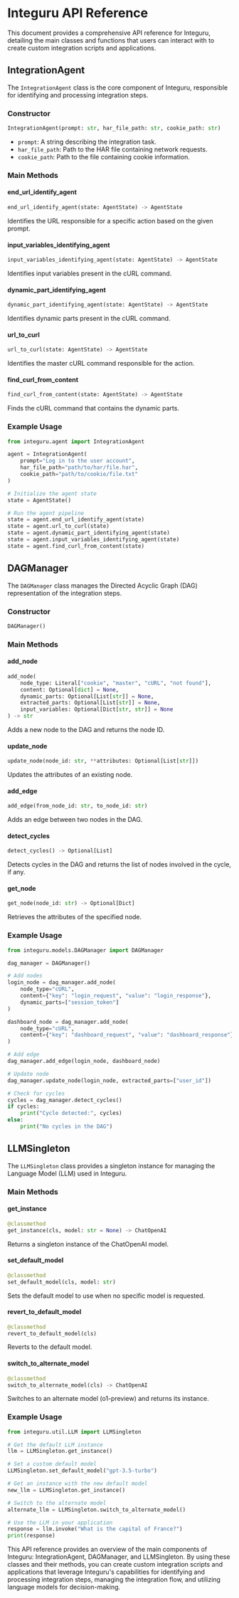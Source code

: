 

  # Integuru API Reference

This document provides a comprehensive API reference for Integuru, detailing the main classes and functions that users can interact with to create custom integration scripts and applications.

## IntegrationAgent

The `IntegrationAgent` class is the core component of Integuru, responsible for identifying and processing integration steps.

### Constructor

```python
IntegrationAgent(prompt: str, har_file_path: str, cookie_path: str)
```

- `prompt`: A string describing the integration task.
- `har_file_path`: Path to the HAR file containing network requests.
- `cookie_path`: Path to the file containing cookie information.

### Main Methods

#### end_url_identify_agent

```python
end_url_identify_agent(state: AgentState) -> AgentState
```

Identifies the URL responsible for a specific action based on the given prompt.

#### input_variables_identifying_agent

```python
input_variables_identifying_agent(state: AgentState) -> AgentState
```

Identifies input variables present in the cURL command.

#### dynamic_part_identifying_agent

```python
dynamic_part_identifying_agent(state: AgentState) -> AgentState
```

Identifies dynamic parts present in the cURL command.

#### url_to_curl

```python
url_to_curl(state: AgentState) -> AgentState
```

Identifies the master cURL command responsible for the action.

#### find_curl_from_content

```python
find_curl_from_content(state: AgentState) -> AgentState
```

Finds the cURL command that contains the dynamic parts.

### Example Usage

```python
from integuru.agent import IntegrationAgent

agent = IntegrationAgent(
    prompt="Log in to the user account",
    har_file_path="path/to/har/file.har",
    cookie_path="path/to/cookie/file.txt"
)

# Initialize the agent state
state = AgentState()

# Run the agent pipeline
state = agent.end_url_identify_agent(state)
state = agent.url_to_curl(state)
state = agent.dynamic_part_identifying_agent(state)
state = agent.input_variables_identifying_agent(state)
state = agent.find_curl_from_content(state)
```

## DAGManager

The `DAGManager` class manages the Directed Acyclic Graph (DAG) representation of the integration steps.

### Constructor

```python
DAGManager()
```

### Main Methods

#### add_node

```python
add_node(
    node_type: Literal["cookie", "master", "cURL", "not found"],
    content: Optional[dict] = None,
    dynamic_parts: Optional[List[str]] = None,
    extracted_parts: Optional[List[str]] = None,
    input_variables: Optional[Dict[str, str]] = None
) -> str
```

Adds a new node to the DAG and returns the node ID.

#### update_node

```python
update_node(node_id: str, **attributes: Optional[List[str]])
```

Updates the attributes of an existing node.

#### add_edge

```python
add_edge(from_node_id: str, to_node_id: str)
```

Adds an edge between two nodes in the DAG.

#### detect_cycles

```python
detect_cycles() -> Optional[List]
```

Detects cycles in the DAG and returns the list of nodes involved in the cycle, if any.

#### get_node

```python
get_node(node_id: str) -> Optional[Dict]
```

Retrieves the attributes of the specified node.

### Example Usage

```python
from integuru.models.DAGManager import DAGManager

dag_manager = DAGManager()

# Add nodes
login_node = dag_manager.add_node(
    node_type="cURL",
    content={"key": "login_request", "value": "login_response"},
    dynamic_parts=["session_token"]
)

dashboard_node = dag_manager.add_node(
    node_type="cURL",
    content={"key": "dashboard_request", "value": "dashboard_response"}
)

# Add edge
dag_manager.add_edge(login_node, dashboard_node)

# Update node
dag_manager.update_node(login_node, extracted_parts=["user_id"])

# Check for cycles
cycles = dag_manager.detect_cycles()
if cycles:
    print("Cycle detected:", cycles)
else:
    print("No cycles in the DAG")
```

## LLMSingleton

The `LLMSingleton` class provides a singleton instance for managing the Language Model (LLM) used in Integuru.

### Main Methods

#### get_instance

```python
@classmethod
get_instance(cls, model: str = None) -> ChatOpenAI
```

Returns a singleton instance of the ChatOpenAI model.

#### set_default_model

```python
@classmethod
set_default_model(cls, model: str)
```

Sets the default model to use when no specific model is requested.

#### revert_to_default_model

```python
@classmethod
revert_to_default_model(cls)
```

Reverts to the default model.

#### switch_to_alternate_model

```python
@classmethod
switch_to_alternate_model(cls) -> ChatOpenAI
```

Switches to an alternate model (o1-preview) and returns its instance.

### Example Usage

```python
from integuru.util.LLM import LLMSingleton

# Get the default LLM instance
llm = LLMSingleton.get_instance()

# Set a custom default model
LLMSingleton.set_default_model("gpt-3.5-turbo")

# Get an instance with the new default model
new_llm = LLMSingleton.get_instance()

# Switch to the alternate model
alternate_llm = LLMSingleton.switch_to_alternate_model()

# Use the LLM in your application
response = llm.invoke("What is the capital of France?")
print(response)
```

This API reference provides an overview of the main components of Integuru: IntegrationAgent, DAGManager, and LLMSingleton. By using these classes and their methods, you can create custom integration scripts and applications that leverage Integuru's capabilities for identifying and processing integration steps, managing the integration flow, and utilizing language models for decision-making.

  